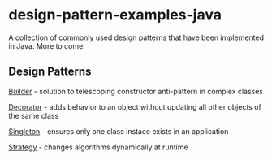 # design-pattern-examples-java

A collection of commonly used design patterns that have been implemented in Java. More to come!

## Design Patterns

[Builder](/builder-pattern) - solution to telescoping constructor anti-pattern in complex classes

[Decorator](/decorator-pattern) - adds behavior to an object without updating all other objects of the same class

[Singleton](/singleton-pattern) - ensures only one class instace exists in an application

[Strategy](/strategy-pattern) - changes algorithms dynamically at runtime
